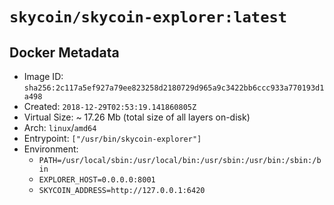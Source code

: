 # `skycoin/skycoin-explorer:latest`

## Docker Metadata

- Image ID: `sha256:2c117a5ef927a79ee823258d2180729d965a9c3422bb6ccc933a770193d1a498`
- Created: `2018-12-29T02:53:19.141860805Z`
- Virtual Size: ~ 17.26 Mb
    (total size of all layers on-disk)
- Arch: `linux`/`amd64`
- Entrypoint: `["/usr/bin/skycoin-explorer"]`
- Environment:
    - `PATH=/usr/local/sbin:/usr/local/bin:/usr/sbin:/usr/bin:/sbin:/bin`
    - `EXPLORER_HOST=0.0.0.0:8001`
    - `SKYCOIN_ADDRESS=http://127.0.0.1:6420`

